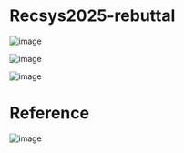 # Recsys2025-rebuttal
![image](https://github.com/user-attachments/assets/5ec5d4ba-a8df-4985-80a8-e4a5c064ee67)


![image](https://github.com/user-attachments/assets/23793373-e1a0-431e-80ae-c894137707a6)

![image](https://github.com/user-attachments/assets/c8c4989d-b18a-4cc4-b0ca-f5c67758f90a)

# Reference
![image](https://github.com/user-attachments/assets/bcdb8da4-fc0b-4ea4-a6cb-948117054362)

